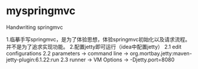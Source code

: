 # myspringmvc
Handwriting springmvc


1.临摹手写springmvc，是为了体验思想，体验springmvc初始化以及请求流程。并不是为了追求实现功能。
2.配置jetty即可运行（idea中配置jetty）
  2.1 edit configurations
  2.2 parameters -> command line -> org.mortbay.jetty:maven-jetty-plugin:6.1.22:run
  2.3 runner -> VM Options ->  -Djetty.port=8080
